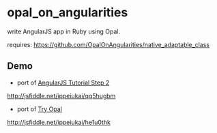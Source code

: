 opal_on_angularities
====================

write AngularJS app in Ruby using Opal.

requires: https://github.com/OpalOnAngularities/native_adaptable_class

## Demo

* port of [AngularJS Tutorial Step 2](https://docs.angularjs.org/tutorial/step_02)

http://jsfiddle.net/ippeiukai/qq5hugbm

* port of [Try Opal](http://opalrb.org/try)

http://jsfiddle.net/ippeiukai/he1u0thk
